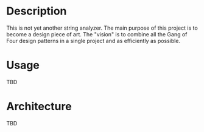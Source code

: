 # Description
This is not yet another string analyzer. The main purpose of this project is to become a design piece of art. The "vision" is to combine all the Gang of Four design patterns in a single project and as efficiently as possible.

# Usage
TBD

# Architecture
TBD
